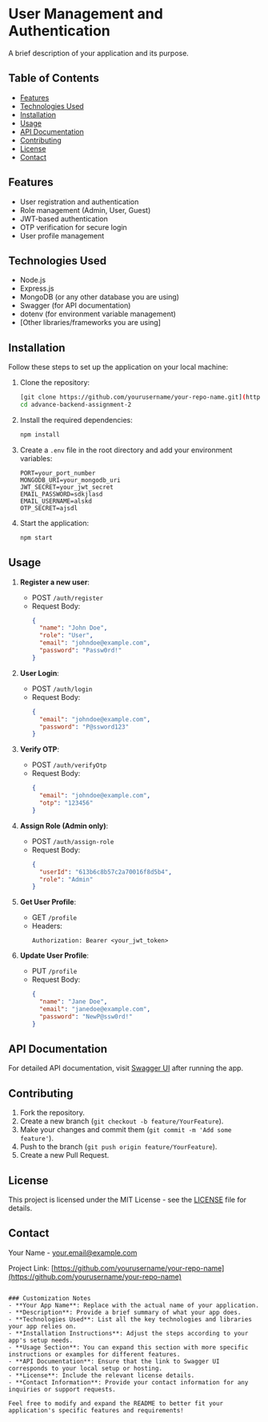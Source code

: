 
# User Management and Authentication

A brief description of your application and its purpose.

## Table of Contents

- [Features](#features)
- [Technologies Used](#technologies-used)
- [Installation](#installation)
- [Usage](#usage)
- [API Documentation](#api-documentation)
- [Contributing](#contributing)
- [License](#license)
- [Contact](#contact)

## Features

- User registration and authentication
- Role management (Admin, User, Guest)
- JWT-based authentication
- OTP verification for secure login
- User profile management

## Technologies Used

- Node.js
- Express.js
- MongoDB (or any other database you are using)
- Swagger (for API documentation)
- dotenv (for environment variable management)
- [Other libraries/frameworks you are using]

## Installation

Follow these steps to set up the application on your local machine:

1. Clone the repository:
   ```bash
   [git clone https://github.com/yourusername/your-repo-name.git](https://github.com/Jerry-Khobby/advance-backend-assignment-2)
   cd advance-backend-assignment-2
   ```

2. Install the required dependencies:
   ```bash
   npm install
   ```

3. Create a `.env` file in the root directory and add your environment variables:
   ```env
   PORT=your_port_number
   MONGODB_URI=your_mongodb_uri
   JWT_SECRET=your_jwt_secret
   EMAIL_PASSWORD=sdkjlasd
   EMAIL_USERNAME=alskd
   OTP_SECRET=ajsdl
   
   ```

4. Start the application:
   ```bash
   npm start
   ```

## Usage

1. **Register a new user**:
   - POST `/auth/register`
   - Request Body:
     ```json
     {
       "name": "John Doe",
       "role": "User",
       "email": "johndoe@example.com",
       "password": "Passw0rd!"
     }
     ```

2. **User Login**:
   - POST `/auth/login`
   - Request Body:
     ```json
     {
       "email": "johndoe@example.com",
       "password": "P@ssword123"
     }
     ```

3. **Verify OTP**:
   - POST `/auth/verifyOtp`
   - Request Body:
     ```json
     {
       "email": "johndoe@example.com",
       "otp": "123456"
     }
     ```

4. **Assign Role (Admin only)**:
   - POST `/auth/assign-role`
   - Request Body:
     ```json
     {
       "userId": "613b6c8b57c2a70016f8d5b4",
       "role": "Admin"
     }
     ```

5. **Get User Profile**:
   - GET `/profile`
   - Headers:
     ```plaintext
     Authorization: Bearer <your_jwt_token>
     ```

6. **Update User Profile**:
   - PUT `/profile`
   - Request Body:
     ```json
     {
       "name": "Jane Doe",
       "email": "janedoe@example.com",
       "password": "NewP@ssw0rd!"
     }
     ```

## API Documentation

For detailed API documentation, visit [Swagger UI](http://localhost:your_port_number/api-docs) after running the app.

## Contributing

1. Fork the repository.
2. Create a new branch (`git checkout -b feature/YourFeature`).
3. Make your changes and commit them (`git commit -m 'Add some feature'`).
4. Push to the branch (`git push origin feature/YourFeature`).
5. Create a new Pull Request.

## License

This project is licensed under the MIT License - see the [LICENSE](LICENSE) file for details.

## Contact

Your Name - [your.email@example.com](mailto:your.email@example.com)

Project Link: [https://github.com/yourusername/your-repo-name](https://github.com/yourusername/your-repo-name)
```

### Customization Notes
- **Your App Name**: Replace with the actual name of your application.
- **Description**: Provide a brief summary of what your app does.
- **Technologies Used**: List all the key technologies and libraries your app relies on.
- **Installation Instructions**: Adjust the steps according to your app's setup needs.
- **Usage Section**: You can expand this section with more specific instructions or examples for different features.
- **API Documentation**: Ensure that the link to Swagger UI corresponds to your local setup or hosting.
- **License**: Include the relevant license details.
- **Contact Information**: Provide your contact information for any inquiries or support requests.

Feel free to modify and expand the README to better fit your application's specific features and requirements!
